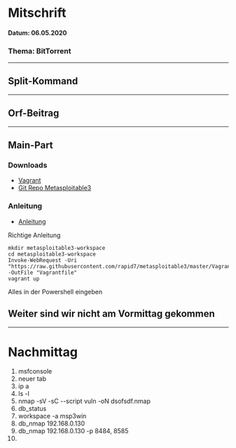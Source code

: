 # **Mitschrift**
#### **Datum: 06.05.2020**
### **Thema: BitTorrent**
---
## Split-Kommand
---
## Orf-Beitrag 
---
## **Main-Part** 

### Downloads
- [Vagrant](https://www.vagrantup.com/downloads.html)
- [Git Repo Metasploitable3](https://github.com/rapid7/metasploitable3.git)
### Anleitung 
- [Anleitung](https://liberty-shell.com/sec/2018/07/08/install-ms3/)


Richtige Anleitung
````
mkdir metasploitable3-workspace
cd metasploitable3-workspace
Invoke-WebRequest -Uri "https://raw.githubusercontent.com/rapid7/metasploitable3/master/Vagrantfile" -OutFile "Vagrantfile"
vagrant up
````
Alles in der Powershell eingeben

## Weiter sind wir nicht am Vormittag gekommen
---
# Nachmittag

1. msfconsole
2. neuer tab
3. ip a
4. ls -l 
5. nmap -sV -sC --script vuln -oN dsofsdf.nmap 
6. db_status
7. workspace -a msp3win
8. db_nmap 192.168.0.130 
9. db_nmap 192.168.0.130  -p 8484, 8585
10. 